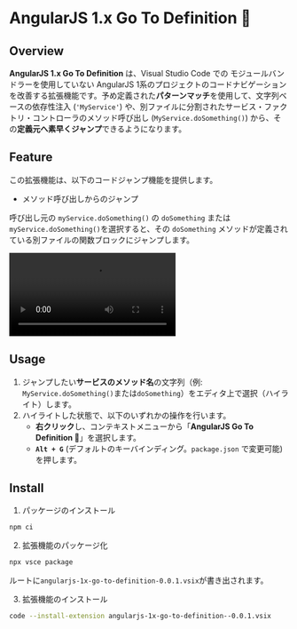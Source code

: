 # AngularJS 1.x Go To Definition 🚀

## Overview

**AngularJS 1.x Go To Definition** は、Visual Studio Code での モジュールバンドラーを使用していない AngularJS 1系のプロジェクトのコードナビゲーションを改善する拡張機能です。予め定義された**パターンマッチ**を使用して、文字列ベースの依存性注入 (`'MyService'`) や、別ファイルに分割されたサービス・ファクトリ・コントローラのメソッド呼び出し (`MyService.doSomething()`) から、その**定義元へ素早くジャンプ**できるようになります。

## Feature

この拡張機能は、以下のコードジャンプ機能を提供します。

- メソッド呼び出しからのジャンプ

呼び出し元の `myService.doSomething()` の `doSomething` または`myService.doSomething()`を選択すると、その `doSomething` メソッドが定義されている別ファイルの関数ブロックにジャンプします。

<video src="/src/assets/guide.mov" controls="true"></video>

## Usage

1.  ジャンプしたい**サービスのメソッド名**の文字列（例: `MyService.doSomething()`または`doSomething`）をエディタ上で選択（ハイライト）します。
2.  ハイライトした状態で、以下のいずれかの操作を行います。
    - **右クリック**し、コンテキストメニューから「**AngularJS Go To Definition 🚀**」を選択します。
    - **`Alt + G`** (デフォルトのキーバインディング。`package.json` で変更可能) を押します。

## Install

1. パッケージのインストール

```bash
npm ci
```

2. 拡張機能のパッケージ化

```bash
npx vsce package
```

ルートに`angularjs-1x-go-to-definition-0.0.1.vsix`が書き出されます。

3.  拡張機能のインストール

```bash
code --install-extension angularjs-1x-go-to-definition--0.0.1.vsix
```
